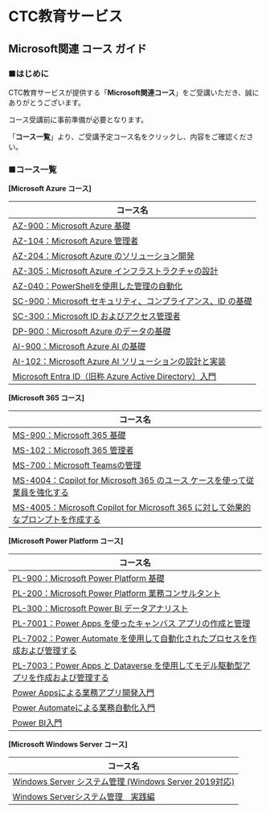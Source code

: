 # CTC教育サービス

## Microsoft関連 コース ガイド



### ■はじめに

CTC教育サービスが提供する「**Microsoft関連コース**」をご受講いただき、誠にありがとうございます。

コース受講前に事前準備が必要となります。

「**コース一覧**」より、ご受講予定コース名をクリックし、内容をご確認ください。



### ■コース一覧

**[Microsoft Azure コース]**

| コース名 |
| ------------------------------------------------------------ |
| [AZ-900：Microsoft Azure 基礎](https://github.com/ctct-edu/Course-Prep/blob/main/prep/03-azp-rdp-ms-mfa.md) |
| [AZ-104：Microsoft Azure 管理者](https://github.com/ctct-edu/Course-Prep/blob/main/prep/05-sk-azp-rdp-ms-mfa.md) |
| [AZ-204：Microsoft Azure のソリューション開発](https://github.com/ctct-edu/Course-Prep/blob/main/prep/13-sk-ms-mfa.md) |
| [AZ-305：Microsoft Azure インフラストラクチャの設計](https://github.com/ctct-edu/Course-Prep/blob/main/prep/12-azp-ms.md) |
| [AZ-040：PowerShellを使用した管理の自動化](https://github.com/ctct-edu/Course-Prep/blob/main/prep/06-sk-azp-rdp-ms-mfa.md) |
| [SC-900：Microsoft セキュリティ、コンプライアンス、ID の基礎](https://github.com/ctct-edu/Course-Prep/blob/main/prep/10-sk-ent-ms-mfa.md) |
| [SC-300：Microsoft ID およびアクセス管理者](https://github.com/ctct-edu/Course-Prep/blob/main/prep/10-sk-ent-ms-mfa.md) |
| [DP-900：Microsoft Azure のデータの基礎](https://github.com/ctct-edu/Course-Prep/blob/main/prep/04-sk-azp-ms-mfa.md) |
| [AI-900：Microsoft Azure AI の基礎](https://github.com/ctct-edu/Course-Prep/blob/main/prep/04-sk-azp-ms-mfa.md) |
| [AI-102：Microsoft Azure AI ソリューションの設計と実装](https://github.com/ctct-edu/Course-Prep/blob/main/prep/08-sk-ms-mfa.md) |
| [Microsoft Entra ID（旧称 Azure Active Directory）入門](https://github.com/ctct-edu/Course-Prep/blob/main/prep/09-sk-ent-mfa.md) |



**[Microsoft 365 コース]**

| コース名                                                     |
| ------------------------------------------------------------ |
| [MS-900：Microsoft 365 基礎](https://github.com/ctct-edu/Course-Prep/blob/main/prep/07-sk-madmin-mfa.md) |
| [MS-102：Microsoft 365 管理者](https://github.com/ctct-edu/Course-Prep/blob/main/prep/07-sk-madmin-mfa.md) |
| [MS-700：Microsoft Teamsの管理](https://github.com/ctct-edu/Course-Prep/blob/main/prep/07-sk-madmin-mfa.md) |
| [MS-4004：Copilot for Microsoft 365 のユース ケースを使って従業員を強化する](https://github.com/ctct-edu/Course-Prep/blob/main/prep/15-m365-sha.md) |
| [MS-4005：Microsoft Copilot for Microsoft 365 に対して効果的なプロンプトを作成する](https://github.com/ctct-edu/Course-Prep/blob/main/prep/15-m365-sha.md) |



**[Microsoft Power Platform コース]**

| コース名                                                     |
| ------------------------------------------------------------ |
| [PL-900：Microsoft Power Platform 基礎](https://github.com/ctct-edu/Course-Prep/blob/main/prep/11-sk-ppf-ms-mfa.md) |
| [PL-200：Microsoft Power Platform 業務コンサルタント](https://github.com/ctct-edu/Course-Prep/blob/main/prep/11-sk-ppf-ms-mfa.md) |
| [PL-300：Microsoft Power BI データアナリスト](https://github.com/ctct-edu/Course-Prep/blob/main/prep/08-sk-ms-mfa.md) |
| [PL-7001：Power Apps を使ったキャンバス アプリの作成と管理](https://github.com/ctct-edu/Course-Prep/blob/main/prep/11-sk-ppf-ms-mfa.md) |
| [PL-7002：Power Automate を使用して自動化されたプロセスを作成および管理する](https://github.com/ctct-edu/Course-Prep/blob/main/prep/11-sk-ppf-ms-mfa.md) |
| [PL-7003：Power Apps と Dataverse を使用してモデル駆動型アプリを作成および管理する](https://github.com/ctct-edu/Course-Prep/blob/main/prep/11-sk-ppf-ms-mfa.md) |
| [Power Appsによる業務アプリ開発入門](https://github.com/ctct-edu/Course-Prep/blob/main/prep/14-sk-rdp.md) |
| [Power Automateによる業務自動化入門](https://github.com/ctct-edu/Course-Prep/blob/main/prep/14-sk-rdp.md) |
| [Power BI入門](https://github.com/ctct-edu/Course-Prep/blob/main/prep/01-rdp.md) |



**[Microsoft Windows Server コース]**

| コース名                                                     |
| ------------------------------------------------------------ |
| [Windows Server システム管理 (Windows Server 2019対応)](https://github.com/ctct-edu/Course-Prep/blob/main/prep/01-rdp.md) |
| [Windows Serverシステム管理　実践編](https://github.com/ctct-edu/Course-Prep/blob/main/prep/01-rdp.md) |

